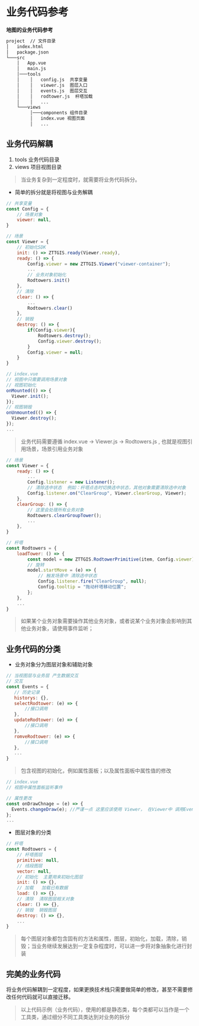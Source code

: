 # 业务代码参考

**地图的业务代码参考**

```html
project  // 文件目录
│   index.html
│   package.json
└───src
    │   App.vue
    │   main.js
    │───tools
    │    │   config.js  共享变量
    │    │   viewer.js  图层入口
    │    │   events.js  图层交互
    │    │   rodtower.js  杆塔加载
    │    │   ...   
    └───views
         │───components 组件目录
         │   index.vue 视图页面
         │   ...   
```

## 业务代码解耦

1. tools 业务代码目录
2. views 项目视图目录

> 当业务复杂到一定程度时，就需要将业务代码拆分。
* 简单的拆分就是将视图与业务解耦
```js
// 共享变量 
const Config = {
    // 场景对象
    viewer: null,
}
```
```js
// 场景 
const Viewer = {
    // 初始化SDK
    init: () => ZTTGIS.ready(Viewer.ready),
    ready: () => {
        Config.viewer = new ZTTGIS.Viewer("viewer-container");
        ...
        // 业务对象初始化
        Rodtowers.init()
    },
    // 清除
    clear: () => {
        ...
        Rodtowers.clear()
    },
    // 销毁
    destroy: () => {
        if(Config.viewer){
            Rodtowers.destroy();
            Config.viewer.destroy();
        }
        Config.viewer = null;
    }
}

```
```js
// index.vue
// 视图中只需要调用场景对象
// 视图初始化
onMounted(() => {
  Viewer.init();
});
// 视图销毁
onUnmounted(() => {
  Viewer.destroy();
});
...

```
> 业务代码需要遵循 index.vue -> Viewer.js -> Rodtowers.js , 也就是视图引用场景，场景引用业务对象

```js
// 场景
const Viewer = {
    ready: () => {
        ...
        Config.listener = new Listener();
        // 清除选中状态  例如：杆塔点击时切换选中状态，其他对象需要清除选中对象
        Config.listener.on("ClearGroup", Viewer.clearGroup, Viewer);
    },
    clearGroup: () => {
        // 这里会处理所有业务对象
        Rodtowers.clearGroupTower();
        ...
    },
}
```
```js
// 杆塔
const Rodtowers = {
    loadTower: () => {
        const model = new ZTTGIS.RodtowerPrimitive(item, Config.viewer);
        // 旋转
        model.startMove = (e) => {
            // 触发场景中 清除选中状态
            Config.listener.fire("ClearGroup", null);
            Config.tooltip = "拖动杆塔移动位置";
        };
    },
    ...
}
```
> 如果某个业务对象需要操作其他业务对象，或者说某个业务对象会影响到其他业务对象，请使用事件监听；

## 业务代码的分类
* 业务对象分为图层对象和辅助对象
 ```js
// 当视图层与业务层 产生数据交互
// 交互  
const Events = {
    // 历史记录
    historys: {},
    selectRodtower: (e) => {
        //接口调用
    },
    updateRodtower: (e) => {
        //接口调用
    },
    romveRodtower: (e) => {
        //接口调用
    },
    ...
}
```  

> 包含视图的初始化，例如属性面板；以及属性面板中属性值的修改

```js
// index.vue
// 视图中属性面板监听事件

// 属性更改
const onDrawChnage = (e) => {
  Events.changeDraw(e); //严谨一点 这里应该使用 Viewer， 在Viewer中 调用Events (偷懒了)
};
...
```
* 图层对象的分类
```js
// 杆塔
const Rodtowers = {
    // 杆塔图层
    primitive: null,
    // 线段图层
    vector: null,
    // 初始化  主要用来初始化图层
    init: () => {},
    // 加载   加载已有数据
    load: () => {},
    // 清除  清除图层相关对象
    clear: () => {},
    // 销毁  销毁图层
    destroy: () => {},
    ...
}
```
> 每个图层对象都包含固有的方法和属性，图层，初始化，加载，清除，销毁；当业务继续发展达到一定复杂程度时，可以进一步将对象抽象化进行封装

## 完美的业务代码
将业务代码解耦到一定程度，如果更换技术栈只需要做简单的修改，甚至不需要修改任何代码就可以直接迁移。
> 以上代码示例（业务代码），使用的都是静态类，每个类都可以当作是一个工具类，通过细分不同工具类达到对业务的拆分